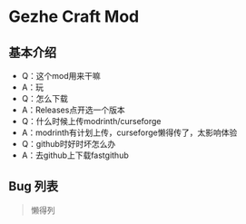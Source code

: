 # Gezhe Craft Mod

## 基本介绍

- Q：这个mod用来干嘛
- A：玩
- Q：怎么下载
- A：Releases点开选一个版本
- Q：什么时候上传modrinth/curseforge
- A：modrinth有计划上传，curseforge懒得传了，太影响体验
- Q：github时好时坏怎么办
- A：去github上下载fastgithub

## Bug 列表

> 懒得列
